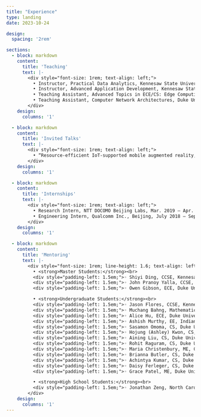 ```yaml
---
title: "Experience"
type: landing
date: 2023-10-24

design:
  spacing: '2rem'

sections:
  - block: markdown
    content:
      title: 'Teaching'
      text: |-
        <div style="font-size: 1rem; text-align: left;">
          • Instructor, Practical Data Analytics, Kennesaw State University, Spring 2025<br>
          • Instructor, Advanced Application Development, Kennesaw State University, Fall 2024<br>
          • Teaching Assistant, Advanced Topics in ECE/CS: Edge Computing, Duke University, Spring 2023<br>
          • Teaching Assistant, Computer Network Architectures, Duke University, Fall 2021
        </div>
    design:
      columns: '1'

  - block: markdown
    content:
      title: 'Invited Talks'
      text: |-
        <div style="font-size: 1rem; text-align: left;">
          • “Resource-efficient IoT-supported mobile augmented reality,” Invited talk at Hitachi R&D, Oct. 2022
        </div>
    design:
      columns: '1'

  - block: markdown
    content:
      title: 'Internships'
      text: |-
        <div style="font-size: 1rem; text-align: left;">
          • Research Intern, NTT DOCOMO Beijing Labs, Mar. 2019 – Apr. 2019
          • Engineering Intern, Qualcomm Inc., Beijing, July 2018 – Sept. 2018
        </div>
    design:
      columns: '1'

  - block: markdown
    content:
      title: 'Mentoring'
      text: |-
        <div style="font-size: 1rem; line-height: 1.6; text-align: left;">
          • <strong>Master Students:</strong><br>
          <div style="padding-left: 1.5em;">◦ Shiyi Ding, CCSE, Kennesaw State University. Fall 2024 – present</div>
          <div style="padding-left: 1.5em;">◦ John Pranoy Yalla, CCSE, Kennesaw State University. Fall 2024 – present</div>
          <div style="padding-left: 1.5em;">◦ Owen Gibson, ECE, Duke University. Fall 2022</div><br>

          • <strong>Undergraduate Students:</strong><br>
          <div style="padding-left: 1.5em;">◦ Jason Flores, CCSE, Kennesaw State University. Spring 2025 – present</div>
          <div style="padding-left: 1.5em;">◦ Muchang Bahng, Mathematics, Duke University. Spring 2023 – Spring 2024</div>
          <div style="padding-left: 1.5em;">◦ Alice Hu, ECE, Duke University. Fall 2023 – Spring 2024</div>
          <div style="padding-left: 1.5em;">◦ Ashish Murthy, EE, Indian Institute of Technology. Visiting REU student at Duke University. Summer 2023</div>
          <div style="padding-left: 1.5em;">◦ Sasamon Omoma, CS, Duke University. Fall 2021 – Spring 2022</div>
          <div style="padding-left: 1.5em;">◦ Hojung (Ashley) Kwon, CS, Duke University. B.S. Honors and Graduation with Distinction projects. Summer 2020 – Fall 2021</div>
          <div style="padding-left: 1.5em;">◦ Aining Liu, CS, Duke University. Fall 2021</div>
          <div style="padding-left: 1.5em;">◦ Rohit Raguram, CS, Duke University. Fall 2021</div>
          <div style="padding-left: 1.5em;">◦ Maria Christenbury, ME, Clemson University. Visiting REU student at Duke University. Summer 2021</div>
          <div style="padding-left: 1.5em;">◦ Brianna Butler, CS, Duke University. Fall 2020 – Spring 2021</div>
          <div style="padding-left: 1.5em;">◦ Achintya Kumar, CS, Duke University. Fall 2020</div>
          <div style="padding-left: 1.5em;">◦ Daisy Ferleger, CS, Duke University. Spring 2020</div>
          <div style="padding-left: 1.5em;">◦ Grace Patel, ME, Duke University. Spring 2020</div><br>

          • <strong>High School Students:</strong><br>
          <div style="padding-left: 1.5em;">◦ Jonathan Zeng, North Carolina School of Science and Mathematics. Summer 2023 – Spring 2024</div>
        </div>
    design:
      columns: '1'
---
```

